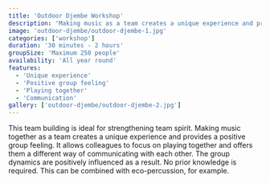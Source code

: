 ```yaml
---
title: 'Outdoor Djembe Workshop'
description: 'Making music as a team creates a unique experience and provides a positive group feeling.'
image: 'outdoor-djembe/outdoor-djembe-1.jpg'
categories: ['workshop']
duration: '30 minutes - 2 hours'
groupSize: 'Maximum 250 people'
availability: 'All year round'
features:
  - 'Unique experience'
  - 'Positive group feeling'
  - 'Playing together'
  - 'Communication'
gallery: ['outdoor-djembe/outdoor-djembe-2.jpg']
---
```


This team building is ideal for strengthening team spirit. Making music together as a team creates a unique experience and provides a positive group feeling. It allows colleagues to focus on playing together and offers them a different way of communicating with each other. The group dynamics are positively influenced as a result. No prior knowledge is required. This can be combined with eco-percussion, for example.
